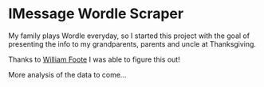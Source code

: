 # IMessage Wordle Scraper
My family plays Wordle everyday, so I started this project with the goal of presenting the info to my grandparents, parents and uncle at Thanksgiving.

Thanks to [William Foote](https://github.com/williamfoote/iMessageWordleStats) I was able to figure this out!

More analysis of the data to come...
